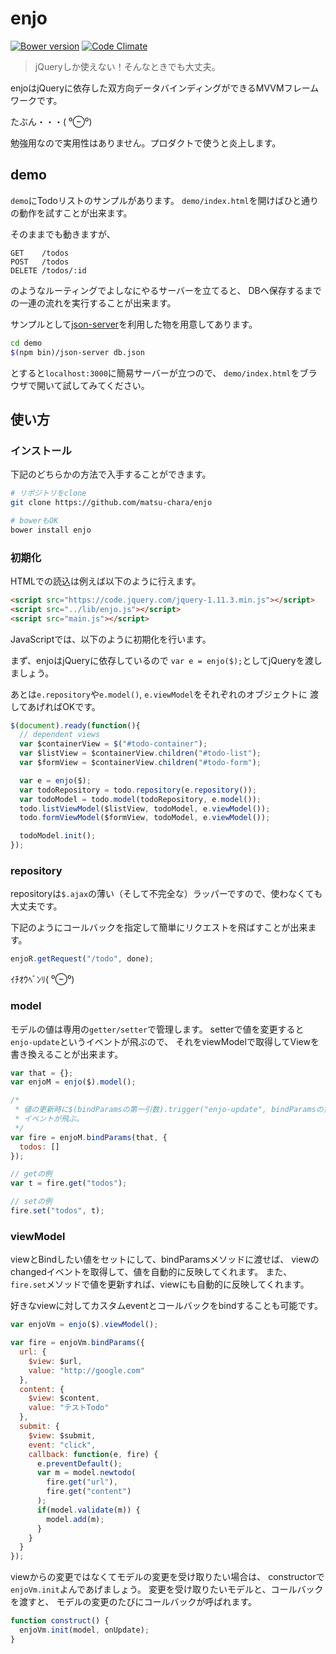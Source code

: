 # enjo

[![Bower version](https://badge.fury.io/bo/enjo.svg)](http://badge.fury.io/bo/enjo)
[![Code Climate](https://codeclimate.com/github/matsu-chara/enjo/badges/gpa.svg)](https://codeclimate.com/github/matsu-chara/enjo)

> jQueryしか使えない！そんなときでも大丈夫。

enjoはjQueryに依存した双方向データバインディングができるMVVMフレームワークです。

たぶん・・・( ⁰⊖⁰)

勉強用なので実用性はありません。プロダクトで使うと炎上します。

## demo

`demo`にTodoリストのサンプルがあります。
`demo/index.html`を開けばひと通りの動作を試すことが出来ます。

そのままでも動きますが、

```
GET    /todos
POST   /todos
DELETE /todos/:id
```

のようなルーティングでよしなにやるサーバーを立てると、
DBへ保存するまでの一連の流れを実行することが出来ます。

サンプルとして[json-server](https://github.com/typicode/json-server)を利用した物を用意してあります。

```sh
cd demo
$(npm bin)/json-server db.json
```

とすると`localhost:3000`に簡易サーバーが立つので、
`demo/index.html`をブラウザで開いて試してみてください。

## 使い方

### インストール

下記のどちらかの方法で入手することができます。

```sh
# リポジトリをclone
git clone https://github.com/matsu-chara/enjo

# bowerもOK
bower install enjo
```

### 初期化

HTMLでの読込は例えば以下のように行えます。

```html
<script src="https://code.jquery.com/jquery-1.11.3.min.js"></script>
<script src="../lib/enjo.js"></script>
<script src="main.js"></script>
```

JavaScriptでは、以下のように初期化を行います。

まず、enjoはjQueryに依存しているので
`var e = enjo($);`としてjQueryを渡しましょう。

あとは`e.repository`や`e.model()`, `e.viewModel`をそれぞれのオブジェクトに
渡してあげればOKです。

```javascript
$(document).ready(function(){
  // dependent views
  var $containerView = $("#todo-container");
  var $listView = $containerView.children("#todo-list");
  var $formView = $containerView.children("#todo-form");

  var e = enjo($);
  var todoRepository = todo.repository(e.repository());
  var todoModel = todo.model(todoRepository, e.model());
  todo.listViewModel($listView, todoModel, e.viewModel());
  todo.formViewModel($formView, todoModel, e.viewModel());

  todoModel.init();
});
```

### repository

repositoryは`$.ajax`の薄い（そして不完全な）ラッパーですので、使わなくても大丈夫です。

下記のようにコールバックを指定して簡単にリクエストを飛ばすことが出来ます。

```javascript
enjoR.getRequest("/todo", done);
```

ｲﾁｵｳﾍﾞﾝﾘ( ⁰⊖⁰)

### model

モデルの値は専用の`getter/setter`で管理します。
setterで値を変更すると`enjo-update`というイベントが飛ぶので、
それをviewModelで取得してViewを書き換えることが出来ます。

```javascript
var that = {};
var enjoM = enjo($).model();

/*
 * 値の更新時に$(bindParamsの第一引数).trigger("enjo-update", bindParamsの第二引数)という
 * イベントが飛ぶ。
 */
var fire = enjoM.bindParams(that, {
  todos: []
});

// getの例
var t = fire.get("todos");

// setの例
fire.set("todos", t);
```

### viewModel

viewとBindしたい値をセットにして、bindParamsメソッドに渡せば、
viewのchangedイベントを取得して、値を自動的に反映してくれます。
また、`fire.set`メソッドで値を更新すれば、viewにも自動的に反映してくれます。

好きなviewに対してカスタムeventとコールバックをbindすることも可能です。


```javascript
var enjoVm = enjo($).viewModel();

var fire = enjoVm.bindParams({
  url: {
    $view: $url,
    value: "http://google.com"
  },
  content: {
    $view: $content,
    value: "テストTodo"
  },
  submit: {
    $view: $submit,
    event: "click",
    callback: function(e, fire) {
      e.preventDefault();
      var m = model.newtodo(
        fire.get("url"),
        fire.get("content")
      );
      if(model.validate(m)) {
        model.add(m);
      }
    }
  }
});
```

viewからの変更ではなくてモデルの変更を受け取りたい場合は、
constructorで`enjoVm.init`よんであげましょう。
変更を受け取りたいモデルと、コールバックを渡すと、
モデルの変更のたびにコールバックが呼ばれます。

```javascript
function construct() {
  enjoVm.init(model, onUpdate);
}
```
